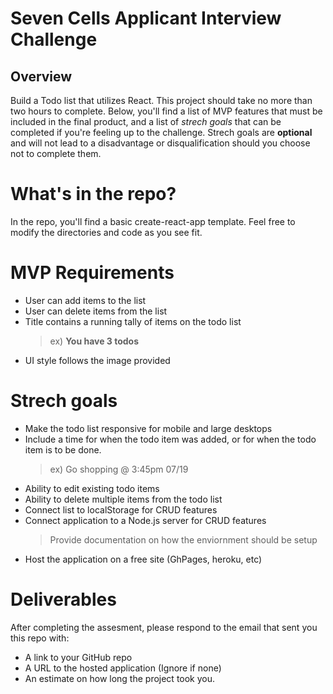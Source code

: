 # Seven Cells Applicant Interview Challenge
## Overview
Build a Todo list that utilizes React. This project should take no more than two hours to complete. Below, you'll find a list of MVP features that must be included in the final product, and a list of *strech goals* that can be completed if you're feeling up to the challenge. Strech goals are **optional** and will not lead to a disadvantage or disqualification should you choose not to complete them.

# What's in the repo?
In the repo, you'll find a basic create-react-app template. Feel free to modify the directories and code as you see fit. 

# MVP Requirements
- User can add items to the list
- User can delete items from the list
- Title contains a running tally of items on the todo list
    > ex) **You have 3 todos**
- UI style follows the image provided

# Strech goals
- Make the todo list responsive for mobile and large desktops
- Include a time for when the todo item was added, or for when the todo item is to be done.
    > ex) Go shopping @ 3:45pm 07/19
- Ability to edit existing todo items
- Ability to delete multiple items from the todo list
- Connect list to localStorage for CRUD features
- Connect application to a Node.js server for CRUD features
    > Provide documentation on how the enviornment should be setup
- Host the application on a free site (GhPages, heroku, etc)

# Deliverables
After completing the assesment, please respond to the email that sent you this repo with:
- A link to your GitHub repo
- A URL to the hosted application (Ignore if none)
- An estimate on how long the project took you.